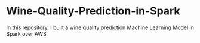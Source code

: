 # Wine-Quality-Prediction-in-Spark
In this repository, I built a wine quality prediction Machine Learning Model in Spark over AWS
